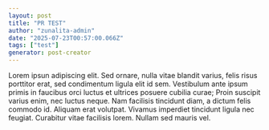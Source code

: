 ```yaml
---
layout: post
title: "PR TEST"
author: "zunalita-admin"
date: "2025-07-23T00:57:00.066Z"
tags: ["test"]
generator: post-creator
---
```


Lorem ipsun adipiscing elit. Sed ornare, nulla vitae blandit varius, felis risus porttitor erat, sed condimentum ligula elit id sem. Vestibulum ante ipsum primis in faucibus orci luctus et ultrices posuere cubilia curae; Proin suscipit varius enim, nec luctus neque. Nam facilisis tincidunt diam, a dictum felis commodo id. Aliquam erat volutpat. Vivamus imperdiet tincidunt ligula nec feugiat. Curabitur vitae facilisis lorem. Nullam sed mauris vel.
